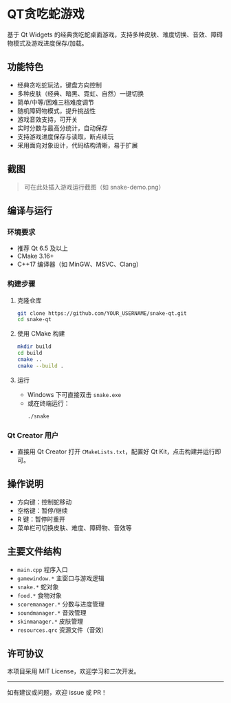 # QT贪吃蛇游戏

基于 Qt Widgets 的经典贪吃蛇桌面游戏，支持多种皮肤、难度切换、音效、障碍物模式及游戏进度保存/加载。

## 功能特色

- 经典贪吃蛇玩法，键盘方向控制
- 多种皮肤（经典、暗黑、霓虹、自然）一键切换
- 简单/中等/困难三档难度调节
- 随机障碍物模式，提升挑战性
- 游戏音效支持，可开关
- 实时分数与最高分统计，自动保存
- 支持游戏进度保存与读取，断点续玩
- 采用面向对象设计，代码结构清晰，易于扩展

## 截图

> 可在此处插入游戏运行截图（如 snake-demo.png）

## 编译与运行

### 环境要求

- 推荐 Qt 6.5 及以上
- CMake 3.16+
- C++17 编译器（如 MinGW、MSVC、Clang）

### 构建步骤

1. 克隆仓库
   ```sh
   git clone https://github.com/YOUR_USERNAME/snake-qt.git
   cd snake-qt
   ```

2. 使用 CMake 构建
   ```sh
   mkdir build
   cd build
   cmake ..
   cmake --build .
   ```

3. 运行
   - Windows 下可直接双击 `snake.exe`
   - 或在终端运行：
     ```sh
     ./snake
     ```

### Qt Creator 用户

- 直接用 Qt Creator 打开 `CMakeLists.txt`，配置好 Qt Kit，点击构建并运行即可。

## 操作说明

- 方向键：控制蛇移动
- 空格键：暂停/继续
- R 键：暂停时重开
- 菜单栏可切换皮肤、难度、障碍物、音效等

## 主要文件结构

- `main.cpp`         程序入口
- `gamewindow.*`     主窗口与游戏逻辑
- `snake.*`          蛇对象
- `food.*`           食物对象
- `scoremanager.*`   分数与进度管理
- `soundmanager.*`   音效管理
- `skinmanager.*`    皮肤管理
- `resources.qrc`    资源文件（音效）

## 许可协议

本项目采用 MIT License，欢迎学习和二次开发。

---

如有建议或问题，欢迎 issue 或 PR！
